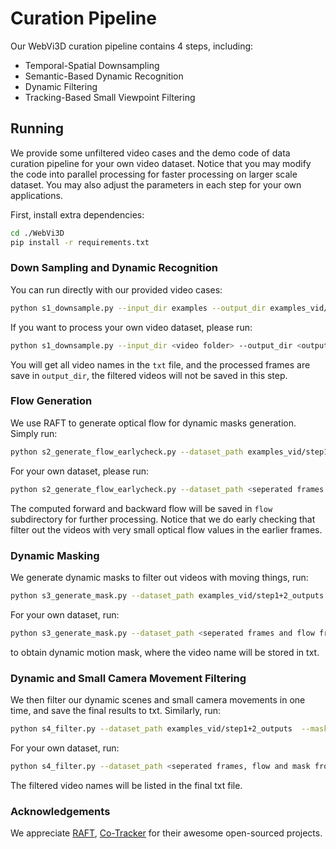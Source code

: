 # Curation Pipeline

Our WebVi3D curation pipeline contains 4 steps, including:

- Temporal-Spatial Downsampling
- Semantic-Based Dynamic Recognition 
- Dynamic Filtering 
- Tracking-Based Small Viewpoint Filtering

## Running

We provide some unfiltered video cases and the demo code of data curation pipeline for your own video dataset. Notice that you may modify the code into parallel processing for faster processing on larger scale dataset. You may also adjust the parameters in each step for your own applications.

First, install extra dependencies:
```sh
cd ./WebVi3D
pip install -r requirements.txt
```

### Down Sampling and Dynamic Recognition

You can run directly with our provided video cases:
```sh
python s1_downsample.py --input_dir examples --output_dir examples_vid/step1+2_outputs --txt examples_txt/all_video_list.txt
```
If you want to process your own video dataset, please run:
```sh
python s1_downsample.py --input_dir <video folder> --output_dir <output dir for seperated frames> --txt <output txt file for indexing>
```

You will get all video names in the `txt` file, and the processed frames are save in `output_dir`, the filtered videos will not be saved in this step.

### Flow Generation

We use RAFT to generate optical flow for dynamic masks generation. Simply run:
```sh
python s2_generate_flow_earlycheck.py --dataset_path examples_vid/step1+2_outputs --txt examples_txt/all_video_list.txt
```
For your own dataset, please run:
```sh
python s2_generate_flow_earlycheck.py --dataset_path <seperated frames from last step> --txt <output txt file for further indexing>
```

The computed forward and backward flow will be saved in `flow` subdirectory for further processing. Notice that we do early checking that filter out the videos with very small optical flow values in the earlier frames.

### Dynamic Masking 

We generate dynamic masks to filter out videos with moving things, run:
````sh
python s3_generate_mask.py --dataset_path examples_vid/step1+2_outputs --txt examples_txt/mask_list.txt 
````

For your own dataset, run:
````sh
python s3_generate_mask.py --dataset_path <seperated frames and flow from last step> --txt <output txt file for further indexing> 
````

to obtain dynamic motion mask, where the video name will be stored in txt.

### Dynamic and Small Camera Movement Filtering

We then filter our dynamic scenes and small camera movements in one time, and save the final results to txt. Similarly, run:
```sh
python s4_filter.py --dataset_path examples_vid/step1+2_outputs  --mask_done_file examples_txt/mask_list.txt --txt examples_txt/final.txt
```
For your own dataset, run:
```sh
python s4_filter.py --dataset_path <seperated frames, flow and mask from the last step>  --mask_done_file <dynamic mask txt file from the last step> --txt <final output video names>
```

The filtered video names will be listed in the final txt file.


### Acknowledgements
We appreciate [RAFT](https://github.com/princeton-vl/RAFT), [Co-Tracker](https://github.com/facebookresearch/co-tracker) for their awesome open-sourced projects.
